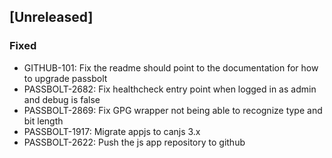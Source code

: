 ## [Unreleased]
### Fixed
- GITHUB-101: Fix the readme should point to the documentation for how to upgrade passbolt
- PASSBOLT-2682: Fix healthcheck entry point when logged in as admin and debug is false
- PASSBOLT-2869: Fix GPG wrapper not being able to recognize type and bit length
- PASSBOLT-1917: Migrate appjs to canjs 3.x
- PASSBOLT-2622: Push the js app repository to github
